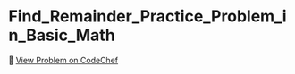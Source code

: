 # Find_Remainder_Practice_Problem_in_Basic_Math

🔗 [View Problem on CodeChef](https://www.codechef.com/practice/course/basic-math/BASICMATH/problems/FLOW002)
